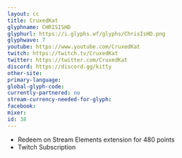 ```yaml
---
layout: cc
title: CruxedKat
glyphname: CHRISISHD
glyphurl: https://i.glyphs.wf/glyphs/ChrisIsHD.png
glyphwave: 7
youtube: https://www.youtube.com/CruxedKat
twitch: https://twitch.tv/CruxedKat
twitter: https://twitter.com/CruxedKat
discord: https://discord.gg/kitty
other-site: 
primary-language: 
global-glyph-code: 
currently-partnered: no
stream-currency-needed-for-glyph: 
facebook: 
mixer: 
id: 38
---
```

* Redeem on Stream Elements extension for 480 points
* Twitch Subscription

